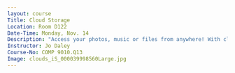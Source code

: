 ```yaml
---
layout: course
Title: Cloud Storage
Location: Room D122
Date-Time: Monday, Nov. 14
Description: "Access your photos, music or files from anywhere! With cloud storage you have the flexibility and convenience of retrieving necessary information right from your smartphone, laptop or any computer with internet access. There are many options available to begin storing your data on the cloud. Google My Drive, DropBox and Microsoft SkyDrive will be explored in this seminar. Learn what cloud storage is, how to setup storage, create an account, store and synch your data on the cloud. This class is intended for people new to cloud storage, beginners and individuals who would like to learn how to use the technology. Perfect for students, small business owners, and traveling professionals."
Instructor: Jo Daley
Course-No: COMP 9010.Q13
Image: clouds_iS_000039998560Large.jpg
---
```

